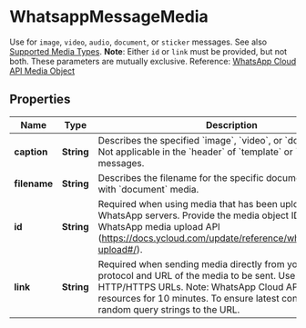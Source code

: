

# WhatsappMessageMedia

Use for `image`, `video`, `audio`, `document`, or `sticker` messages.  See also [Supported Media Types](https://developers.facebook.com/docs/whatsapp/cloud-api/reference/media#supported-media-types).  **Note**: Either `id` or `link` must be provided, but not both. These parameters are mutually exclusive.  Reference: [WhatsApp Cloud API Media Object](https://developers.facebook.com/docs/whatsapp/cloud-api/reference/messages#media-object)

## Properties

| Name | Type | Description | Notes |
|------------ | ------------- | ------------- | -------------|
|**caption** | **String** | Describes the specified &#x60;image&#x60;, &#x60;video&#x60;, or &#x60;document&#x60; media. Not applicable in the &#x60;header&#x60; of &#x60;template&#x60; or &#x60;interactive&#x60; messages. |  [optional] |
|**filename** | **String** | Describes the filename for the specific document. Use only with &#x60;document&#x60; media. |  [optional] |
|**id** | **String** | Required when using media that has been uploaded to WhatsApp servers.  Provide the media object ID obtained from WhatsApp media upload API (https://docs.ycloud.com/update/reference/whatsapp_media-upload#/). |  |
|**link** | **String** | Required when sending media directly from your server.  The protocol and URL of the media to be sent. Use only with HTTP/HTTPS URLs. Note: WhatsApp Cloud API caches media resources for 10 minutes. To ensure latest content, add random query strings to the URL. |  |




